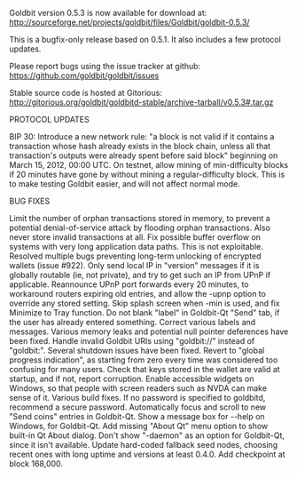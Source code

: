 Goldbit version 0.5.3 is now available for download at:
http://sourceforge.net/projects/goldbit/files/Goldbit/goldbit-0.5.3/

This is a bugfix-only release based on 0.5.1.
It also includes a few protocol updates.

Please report bugs using the issue tracker at github:
https://github.com/goldbit/goldbit/issues

Stable source code is hosted at Gitorious:
http://gitorious.org/goldbit/goldbitd-stable/archive-tarball/v0.5.3#.tar.gz

PROTOCOL UPDATES

BIP 30: Introduce a new network rule: "a block is not valid if it contains a transaction whose hash already exists in the block chain, unless all that transaction's outputs were already spent before said block" beginning on March 15, 2012, 00:00 UTC.
On testnet, allow mining of min-difficulty blocks if 20 minutes have gone by without mining a regular-difficulty block. This is to make testing Goldbit easier, and will not affect normal mode.

BUG FIXES

Limit the number of orphan transactions stored in memory, to prevent a potential denial-of-service attack by flooding orphan transactions. Also never store invalid transactions at all.
Fix possible buffer overflow on systems with very long application data paths. This is not exploitable.
Resolved multiple bugs preventing long-term unlocking of encrypted wallets
(issue #922).
Only send local IP in "version" messages if it is globally routable (ie, not private), and try to get such an IP from UPnP if applicable.
Reannounce UPnP port forwards every 20 minutes, to workaround routers expiring old entries, and allow the -upnp option to override any stored setting.
Skip splash screen when -min is used, and fix Minimize to Tray function.
Do not blank "label" in Goldbit-Qt "Send" tab, if the user has already entered something.
Correct various labels and messages.
Various memory leaks and potential null pointer deferences have been fixed.
Handle invalid Goldbit URIs using "goldbit://" instead of "goldbit:".
Several shutdown issues have been fixed.
Revert to "global progress indication", as starting from zero every time was considered too confusing for many users.
Check that keys stored in the wallet are valid at startup, and if not, report corruption.
Enable accessible widgets on Windows, so that people with screen readers such as NVDA can make sense of it.
Various build fixes.
If no password is specified to goldbitd, recommend a secure password.
Automatically focus and scroll to new "Send coins" entries in Goldbit-Qt.
Show a message box for --help on Windows, for Goldbit-Qt.
Add missing "About Qt" menu option to show built-in Qt About dialog.
Don't show "-daemon" as an option for Goldbit-Qt, since it isn't available.
Update hard-coded fallback seed nodes, choosing recent ones with long uptime and versions at least 0.4.0.
Add checkpoint at block 168,000.
